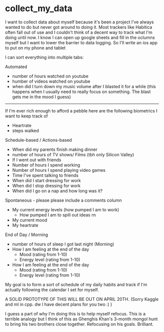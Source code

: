 # collect_my_data

I want to collect data about myself because it's been a project I've always wanted to do but never got around to doing it. Most trackers like Habitica often fall out of use and I couldn't think of a decent way to track what I'm doing until now. I know I can open up google sheets and fill in the oclumns myself but I want to lower the barrier to data logging. So I'll write an ios app to put on my phone and tablet


I can sort everything into multiple tabs:


Automated
 - number of hours watched on youtube
 - humber of videos watched on youtube
 - when did I turn down my music volume after I blasted it for a while (this happens when I usually need to really focus on something. The blast gets me in the mood I guess)

----
If I'm ever rich enough to afford a pebble here are the following biometrics I want to keep track of
 - Heartrate
 - steps walked

Schedule-based / Actions-based
 - When did my parents finish making dinner
 - number of hours of TV shows/ Films (tbh only Silicon Valley)
 - If I went out with friends
 - Number of hours I spend working
 - Number of hours I spend playing video games
 - Time I've spent talking to friends
 - When did I start dressing for work
 - When did I stop dressing for work
 - When did I go on a nap and how long was it?

Spontaneous - please please include a comments column
 - My current energy levels (how pumped I am to work)
	- How pumped I am to spill out ideas rn
 - My current mood
 - My heartrate


End of Day / Morning
 - number of hours of sleep I got last night (Morning)
 - How I am feeling at the end of the day
	 - Mood (rating from 1-10)
	 - Energy level (rating from 1-10)
 - How I am feeling at the end of the day
	 - Mood (rating from 1-10)
	 - Energy level (rating from 1-10)





My goal is to form a sort of schedule of my daily habits and track if I'm actually following the calendar I set for myself.

A SOLID PROTOTYPE OF THIS WILL BE OUT ON APRIL 20TH. (Sorry Kaggle and ml in cpp. dw I have decent plans for you two :) )


I guess a part of why I'm doing this is to help myself refocus. This is a terrible analogy but I think of this as Ghenghis Khan's 3-month mongol hunt to bring his two brothers close together. Refocusing on his goals. Brilliant.
